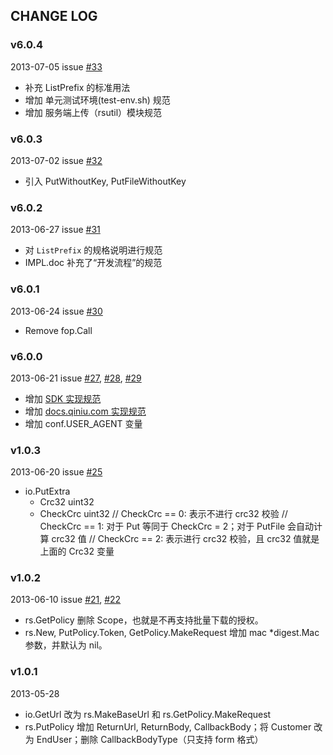 ## CHANGE LOG

### v6.0.4

2013-07-05 issue [#33](https://github.com/qiniu/sdkspec/pull/33)

- 补充 ListPrefix 的标准用法
- 增加 单元测试环境(test-env.sh) 规范
- 增加 服务端上传（rsutil）模块规范


### v6.0.3

2013-07-02 issue [#32](https://github.com/qiniu/sdkspec/pull/32)

- 引入 PutWithoutKey, PutFileWithoutKey


### v6.0.2

2013-06-27 issue [#31](https://github.com/qiniu/sdkspec/pull/31)

- 对 `ListPrefix` 的规格说明进行规范
- IMPL.doc 补充了“开发流程”的规范


### v6.0.1

2013-06-24 issue [#30](https://github.com/qiniu/sdkspec/pull/30)

- Remove fop.Call


### v6.0.0

2013-06-21 issue [#27](https://github.com/qiniu/sdkspec/pull/27), [#28](https://github.com/qiniu/sdkspec/pull/28), [#29](https://github.com/qiniu/sdkspec/pull/29)

- 增加 [SDK 实现规范](https://github.com/qiniu/sdkspec/blob/develop/IMPL.md)
- 增加 [docs.qiniu.com 实现规范](https://github.com/qiniu/sdkspec/blob/develop/DOCS.md)
- 增加 conf.USER_AGENT 变量


### v1.0.3

2013-06-20 issue [#25](https://github.com/qiniu/sdkspec/pull/25)

- io.PutExtra
  - Crc32        uint32
  - CheckCrc     uint32
    // CheckCrc == 0: 表示不进行 crc32 校验
    // CheckCrc == 1: 对于 Put 等同于 CheckCrc = 2；对于 PutFile 会自动计算 crc32 值
    // CheckCrc == 2: 表示进行 crc32 校验，且 crc32 值就是上面的 Crc32 变量


### v1.0.2

2013-06-10 issue [#21](https://github.com/qiniu/sdkspec/pull/21), [#22](https://github.com/qiniu/sdkspec/pull/22)

- rs.GetPolicy 删除 Scope，也就是不再支持批量下载的授权。
- rs.New, PutPolicy.Token, GetPolicy.MakeRequest 增加 mac *digest.Mac 参数，并默认为 nil。


### v1.0.1

2013-05-28

- io.GetUrl 改为 rs.MakeBaseUrl 和 rs.GetPolicy.MakeRequest
- rs.PutPolicy 增加 ReturnUrl, ReturnBody, CallbackBody；将 Customer 改为 EndUser；删除 CallbackBodyType（只支持 form 格式）

